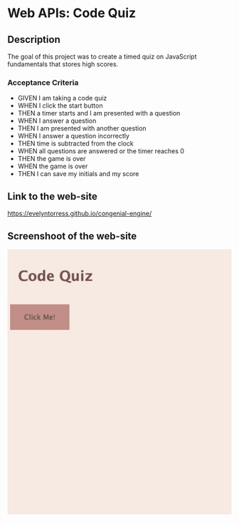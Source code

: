 # Web APIs: Code Quiz

## Description
The goal of this project was to create a timed quiz on JavaScript fundamentals that stores high scores.

### Acceptance Criteria

* GIVEN I am taking a code quiz
* WHEN I click the start button
* THEN a timer starts and I am presented with a question
* WHEN I answer a question
* THEN I am presented with another question
* WHEN I answer a question incorrectly
* THEN time is subtracted from the clock
* WHEN all questions are answered or the timer reaches 0
* THEN the game is over
* WHEN the game is over
* THEN I can save my initials and my score


## Link to the web-site

https://evelyntorress.github.io/congenial-engine/


## Screenshoot of the web-site

![](assets/images/website.jpeg)
